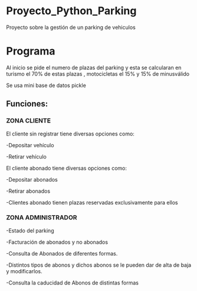 # Proyecto_Python_Parking
Proyecto sobre la gestión de un parking de vehiculos 

# Programa
Al inicio se pide el numero de plazas del parking y esta se calcularan en turismo el 70% de estas plazas , motocicletas el 15% y 15% de minusválido 

Se usa mini base de datos pickle

## Funciones:

### ZONA CLIENTE
El cliente sin registrar tiene diversas opciones como:

-Depositar vehículo

-Retirar vehículo

El cliente abonado tiene diversas opciones como:

-Depositar abonados

-Retirar abonados

-Clientes abonado tienen plazas reservadas exclusivamente para ellos 

### ZONA ADMINISTRADOR

-Estado del parking

-Facturación de abonados y no abonados

-Consulta de Abonados de diferentes formas. 

-Distintos tipos de abonos y dichos abonos se le pueden dar de alta de baja y modificarlos.

-Consulta la caducidad de Abonos de distintas formas 




